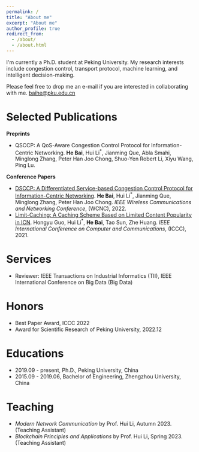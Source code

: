 ```yaml
---
permalink: /
title: "About me"
excerpt: "About me"
author_profile: true
redirect_from: 
  - /about/
  - /about.html
---
```


I'm currently a Ph.D. student at Peking University. My research interests include congestion control, transport protocol, machine learning, and intelligent decision-making.

Please feel free to drop me an e-mail if you are interested in collaborating with me.
baihe@pku.edu.cn

Selected Publications
============
**Preprints**

- QSCCP: A QoS-Aware Congestion Control Protocol for Information-Centric Networking. **He Bai**, Hui Li<sup>\*</sup>, Jianming Que, Abla Smahi, Minglong Zhang, Peter Han Joo Chong, Shuo-Yen Robert Li, Xiyu Wang, Ping Lu.

**Conference Papers**

- [DSCCP: A Differentiated Service-based Congestion Control Protocol for Information-Centric Networking](https://ieeexplore.ieee.org/abstract/document/9771825/). **He Bai**, Hui Li<sup>\*</sup>, Jianming Que, Minglong Zhang, Peter Han Joo Chong. *IEEE Wireless Communications and Networking Conference*, (WCNC), 2022.
- [Limit-Caching: A Caching Scheme Based on Limited Content Popularity in ICN](https://ieeexplore.ieee.org/abstract/document/9674587/). Hongyu Guo, Hui Li<sup>\*</sup>, **He Bai**, Tao Sun, Zhe Huang. *IEEE International Conference on Computer and Communications*, (ICCC), 2021.

Services
============
- Reviewer: IEEE Transactions on Industrial Informatics (TII), IEEE International Conference on Big Data (Big Data)

Honors
============
- Best Paper Award, ICCC 2022
- Award for Scientific Research of Peking University, 2022.12

Educations
============
- 2019.09 - present, Ph.D., Peking University, China
- 2015.09 - 2019.06, Bachelor of Engineering, Zhengzhou University, China

Teaching
============
- *Modern Network Communication* by Prof. Hui Li, Autumn 2023. (Teaching Assistant)
- *Blockchain Principles and Applications* by Prof. Hui Li, Spring 2023. (Teaching Assistant)
